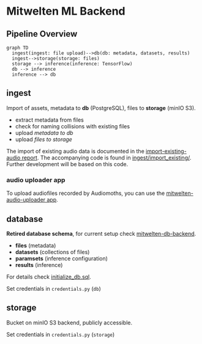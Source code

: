 # Mitwelten ML Backend

## Pipeline Overview

```mermaid
graph TD
  ingest(ingest: file upload)-->db(db: metadata, datasets, results)
  ingest-->storage(storage: files)
  storage --> inference(inference: TensorFlow)
  db --> inference
  inference --> db
```

## ingest

Import of assets, metadata to __db__ (PostgreSQL), files to __storage__ (minIO S3).

- extract metadata from files
- check for naming collisions with existing files
- upload _metadata to db_
- upload _files to storage_

The import of existing audio data is documented in the [import-existing-audio report](./ingest/report_import-existing-audio.md).
The accompanying code is found in [ingest/import_existing/](./ingest/import_existing/). Further development will be based on this code.

### audio uploader app

To upload audiofiles recorded by Audiomoths, you can use the [mitwelten-audio-uploader app](/ingest/uploader/).

## database

__Retired database schema__, for current setup check [mitwelten-db-backend](https://github.com/mitwelten/mitwelten-db-backend).

- __files__ (metadata)
- __datasets__ (collections of files)
- __paramsets__ (inference configuration)
- __results__ (inference)

For details check [initialize_db.sql](./database/initialize_db.sql).

Set credentials in `credentials.py` (`db`)

## storage

Bucket on minIO S3 backend, publicly accessible.

Set credentials in `credentials.py` (`storage`)
